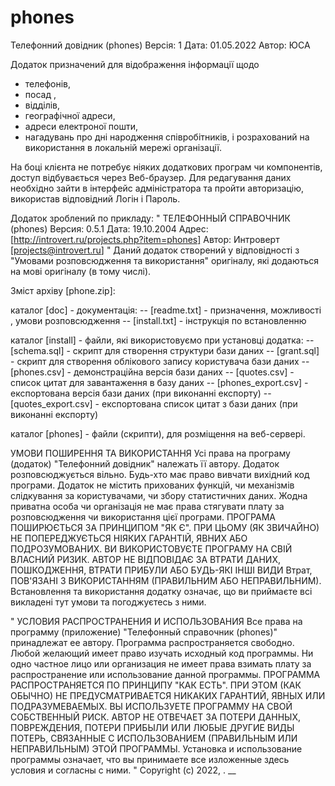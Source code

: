 # phones
Телефонний довідник  (phones)
Версія: 1
Дата: 01.05.2022
Автор: ЮСА

Додаток призначений для відображення інформації щодо 
- телефонів, 
- посад , 
- відділів, 
- географічної адреси, 
- адреси електроної пошти, 
- нагадувань про дні народження
співробітників, і розрахований на використання в локальній мережі організації. 

На боці клієнта не потребує ніяких додаткових програм чи компонентів, доступ відбувається через Веб-браузер.
Для редагування даних необхідно зайти в інтерфейс адміністратора та пройти авторизацію, використав відповідний Логін і Пароль.


Додаток зроблений по прикладу:
"
ТЕЛЕФОННЫЙ СПРАВОЧНИК (phones)
Версия: 0.5.1
Дата: 19.10.2004
Адрес: [http://introvert.ru/projects.php?item=phones]
Автор: Интроверт [projects@introvert.ru]
"
Даний додаток створений у відповідності з "Умовами розповсюдження та використання" оригіналу, які додаються на мові оригіналу (в тому числі).

Зміст архіву [phone.zip]:

каталог [doc] - документація:
-- [readme.txt] - призначення, можливості , умови розповсюдження
-- [install.txt] - інструкція по встановленню


каталог [install] - файли, які використовуємо при установці додатка:
-- [schema.sql] - скрипт для створення структури бази даних
-- [grant.sql] - скрипт для створення облікового запису користувача бази даних
-- [phones.csv] - демонстраційна версія бази даних
-- [quotes.csv] - список цитат для завантаження в базу даних
-- [phones_export.csv] - експортована версія бази даних (при виконанні експорту)
-- [quotes_export.csv] - експортована список цитат з бази даних (при виконанні експорту)

каталог [phones] - файли (скрипти), для розміщення на веб-сервері.


УМОВИ ПОШИРЕННЯ ТА ВИКОРИСТАННЯ
Усі права на програму (додаток) "Телефонний довідник" належать її автору.
Додаток розповсюджується вільно. Будь-хто має право вивчати вихідний код програми. 
Додаток не містить прихованих функцій, чи механізмів слідкування за користувачами, чи збору статистичних даних.
Жодна приватна особа чи організація не має права стягувати плату за розповсюдження чи використання цієї програми.
ПРОГРАМА ПОШИРЮЄТЬСЯ ЗА ПРИНЦИПОМ "ЯК Є". ПРИ ЦЬОМУ (ЯК ЗВИЧАЙНО) НЕ ПОПЕРЕДЖУЄТЬСЯ НІЯКИХ ГАРАНТІЙ, ЯВНИХ АБО ПОДРОЗУМОВАНИХ. ВИ ВИКОРИСТОВУЄТЕ ПРОГРАМУ НА СВІЙ ВЛАСНИЙ РИЗИК. АВТОР НЕ ВІДПОВІДАЄ ЗА ВТРАТИ ДАНИХ, ПОШКОДЖЕННЯ, ВТРАТИ ПРИБУЛИ АБО БУДЬ-ЯКІ ІНШІ ВИДИ Втрат, ПОВ'ЯЗАНІ З ВИКОРИСТАННЯМ (ПРАВИЛЬНИМ АБО НЕПРАВИЛЬНИМ).
Встановлення та використання додатку означає, що ви приймаєте всі викладені тут умови та погоджуєтесь з ними.

"
УСЛОВИЯ РАСПРОСТРАНЕНИЯ И ИСПОЛЬЗОВАНИЯ
Все права на программу (приложение) "Телефонный справочник (phones)" принадлежат ее автору.
Программа распространяется свободно. Любой желающий имеет право изучать исходный код программы.
Ни одно частное лицо или организация не имеет права взимать плату за распространение или использование данной программы.
ПРОГРАММА РАСПРОСТРАНЯЕТСЯ ПО ПРИНЦИПУ "КАК ЕСТЬ". ПРИ ЭТОМ (КАК ОБЫЧНО) НЕ ПРЕДУСМАТРИВАЕТСЯ НИКАКИХ ГАРАНТИЙ, ЯВНЫХ ИЛИ ПОДРАЗУМЕВАЕМЫХ. ВЫ ИСПОЛЬЗУЕТЕ ПРОГРАММУ НА СВОЙ СОБСТВЕННЫЙ РИСК. АВТОР НЕ ОТВЕЧАЕТ ЗА ПОТЕРИ ДАННЫХ, ПОВРЕЖДЕНИЯ, ПОТЕРИ ПРИБЫЛИ ИЛИ ЛЮБЫЕ ДРУГИЕ ВИДЫ ПОТЕРЬ, СВЯЗАННЫЕ С ИСПОЛЬЗОВАНИЕМ (ПРАВИЛЬНЫМ ИЛИ НЕПРАВИЛЬНЫМ) ЭТОЙ ПРОГРАММЫ.
Установка и использование программы означает, что вы принимаете все изложенные здесь условия и согласны с ними.
"
Copyright (c) 2022, .
__
